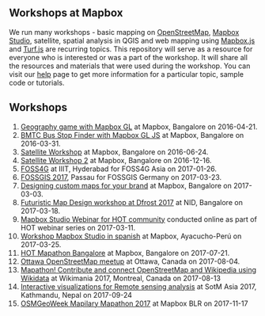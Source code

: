 ## Workshops at Mapbox

We run many workshops - basic mapping on [OpenStreetMap](https://www.openstreetmap.org), [Mapbox Studio](https://www.mapbox.com/studio), satellite, spatial analysis in QGIS and web mapping using [Mapbox.js](https://www.mapbox.com/help/define-mapbox-js/) and [Turf.js](http://turfjs.org/) are recurring topics. This repository will serve as a resource for everyone who is interested or was a part of the workshop. It will share all the resources and materials that were used during the workshop. You can visit our [help](https://www.mapbox.com/help/) page to get more information for a particular topic, sample code or tutorials.

## Workshops


1. [Geography game with Mapbox GL](geography-game) at Mapbox, Bangalore on 2016-04-21.
2. [BMTC Bus Stop Finder with Mapbox GL JS](mapbox-gl-js/) at Mapbox, Bangalore on 2016-03-31.
3. [Satellite Workshop](satellite-workshop) at Mapbox, Bangalore on 2016-06-24.
4. [Satellite Workshop 2](satellite-workshop-2) at Mapbox, Bangalore on 2016-12-16.
5. [FOSS4G](https://github.com/mapbox/workshops/tree/gh-pages/FOSS4G) at IIIT, Hyderabad for FOSS4G Asia on 2017-01-26.
6. [FOSSGIS 2017](https://github.com/mapbox/workshops/tree/gh-pages/FOSSGIS/2017), Passau for FOSSGIS Germany on 2017-03-23.
7. [Designing custom maps for your brand](https://github.com/mapbox/workshops/tree/gh-pages/branding-workshop) at Mapbox, Bangalore on 2017-03-03.
8. [Futuristic Map Design workshop at Dfrost 2017](https://github.com/mapbox/workshops/tree/gh-pages/dfrost-2017-scifi-map) at NID, Bangalore on 2017-03-18.
9. [Mapbox Studio Webinar for HOT community](https://github.com/mapbox/workshops/tree/gh-pages/HOT-webinar-2017) conducted online as part of HOT webinar series on 2017-03-11.
10. [Workshop Mapbox Studio in spanish](https://github.com/mapbox/workshops/tree/gh-pages/MapboxStudio_Workshop/2017-spanish) at Mapbox, Ayacucho-Perú on 2017-03-25.
11. [HOT Mapathon Bangalore](https://github.com/mapbox/workshops/tree/gh-pages/HOT-Mapathon-Bangalore-July-2017) at Mapbox, Bangalore on 2017-07-21.
12. [Ottawa OpenStreetMap meetup](https://github.com/mapbox/workshops/tree/gh-pages/Ottawa-meetup-Aug-2017) at Ottawa, Canada on 2017-08-04.
13. [Mapathon! Contribute and connect OpenStreetMap and Wikipedia using Wikidata](https://github.com/mapbox/workshops/tree/gh-pages/wikimania-mapathon-2017) at Wikimania 2017, Montreal, Canada on 2017-08-13
14. [Interactive visualizations for Remote sensing analysis](https://github.com/mapbox/workshops/tree/gh-pages/SOTM-Asia-2017-Satellite-Workshop) at SotM Asia 2017, Kathmandu, Nepal on 2017-09-24
15. [OSMGeoWeek Mapilary Mapathon 2017](https://github.com/mapbox/workshops/tree/gh-pages/OSMGeoweek-Nov-2017) at Mapbox BLR on 2017-11-17
